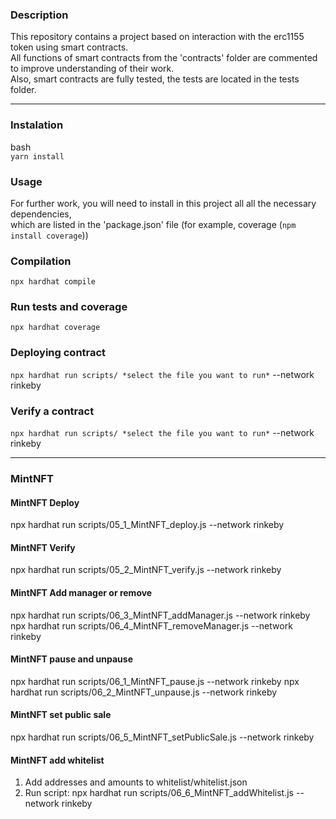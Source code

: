 ### Description

This repository contains a project based on interaction with the erc1155 token using smart contracts.  
All functions of smart contracts from the 'contracts' folder are commented to improve understanding of their work.  
Also, smart contracts are fully tested, the tests are located in the tests folder. 

***

### Instalation

bash  
```yarn install```

### Usage

For further work, you will need to install in this project all all the necessary dependencies,  
which are listed in the 'package.json' file (for example, coverage (```npm install coverage```))

### Compilation

```npx hardhat compile```

### Run tests and coverage 

```npx hardhat coverage```

### Deploying contract

```npx hardhat run scripts/ *select the file you want to run*``` 
--network rinkeby

### Verify a contract

```npx hardhat run scripts/ *select the file you want to run*``` 
--network rinkeby

***

### MintNFT
#### MintNFT Deploy
npx hardhat run scripts/05_1_MintNFT_deploy.js --network rinkeby

#### MintNFT Verify
npx hardhat run scripts/05_2_MintNFT_verify.js --network rinkeby

#### MintNFT Add manager or remove
npx hardhat run scripts/06_3_MintNFT_addManager.js --network rinkeby
npx hardhat run scripts/06_4_MintNFT_removeManager.js --network rinkeby

#### MintNFT pause and unpause
npx hardhat run scripts/06_1_MintNFT_pause.js --network rinkeby
npx hardhat run scripts/06_2_MintNFT_unpause.js --network rinkeby

#### MintNFT set public sale
npx hardhat run scripts/06_5_MintNFT_setPublicSale.js --network rinkeby

#### MintNFT add whitelist
1. Add addresses and amounts to whitelist/whitelist.json
2. Run script:
npx hardhat run scripts/06_6_MintNFT_addWhitelist.js --network rinkeby